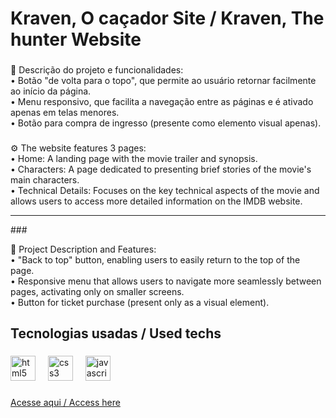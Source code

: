 <h1 align="left">Kraven, O caçador Site / Kraven, The hunter Website</h1>

###

<p align="left">🌟 Descrição do projeto e funcionalidades:<br>• Botão "de volta para o topo", que permite ao usuário retornar facilmente ao início da página.<br>• Menu responsivo, que facilita a navegação entre as páginas e é ativado apenas em telas menores.<br>• Botão para compra de ingresso (presente como elemento visual apenas).</p>

###

<p align="left">⚙ The website features 3 pages:<br>• Home: A landing page with the movie trailer and synopsis.<br>• Characters: A page dedicated to presenting brief stories of the movie's main characters.<br>• Technical Details: Focuses on the key technical aspects of the movie and allows users to access more detailed information on the IMDB website.</p>

<hr>
###

<p align="left">🌟 Project Description and Features:<br>• "Back to top" button, enabling users to easily return to the top of the page.<br>• Responsive menu that allows users to navigate more seamlessly between pages, activating only on smaller screens.<br>• Button for ticket purchase (present only as a visual element).</p>

###

<h2 align="left">Tecnologias usadas / Used techs</h2>

###

<div align="left">
  <img src="https://cdn.jsdelivr.net/gh/devicons/devicon/icons/html5/html5-original.svg" height="40" alt="html5 logo"  />
  <img width="12" />
  <img src="https://cdn.jsdelivr.net/gh/devicons/devicon/icons/css3/css3-original.svg" height="40" alt="css3 logo"  />
  <img width="12" />
  <img src="https://cdn.jsdelivr.net/gh/devicons/devicon/icons/javascript/javascript-original.svg" height="40" alt="javascript logo"  />
</div>

###

<p align="left"><a href="https://luizcarvalhosilva.github.io/kraven-movie-website/index.html">Acesse aqui / Access here</a></p>

###
